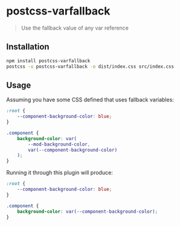 # postcss-varfallback

> Use the fallback value of any var reference

## Installation

```sh
npm install postcss-varfallback
postcss -u postcss-varfallback -o dist/index.css src/index.css
```

## Usage

Assuming you have some CSS defined that uses fallback variables:

```css
:root {
	--component-background-color: blue;
}

.component {
	background-color: var(
		--mod-background-color,
		var(--component-background-color)
	);
}
```

Running it through this plugin will produce:

```css
:root {
	--component-background-color: blue;
}

.component {
	background-color: var(--component-background-color);
}
```
